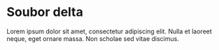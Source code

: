 Soubor delta
============

Lorem ipsum dolor sit amet, consectetur adipiscing elit.
Nulla et laoreet neque, eget ornare massa.
Non scholae sed vitae discimus.
